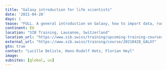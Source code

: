 ```yaml
---
title: "Galaxy introduction for life scientists"
date: '2021-04-28'
days: 1
tease: "FULL. A general introduction on Galaxy, how to import data, run tools, and share analyses. Participants will run a whole NGS analysis using an ATAC-seq dataset as an example."
continent: EU
location: "SIB Training, Lausanne, Switzerland"
location_url: "https://www.sib.swiss/training/upcoming-training-courses"
external_url: "https://www.sib.swiss/training/course/20210428_GALXY"
gtn: true
contact: "Lucille Delisle, Hans-Rudolf Hotz, Florian Heyl"
image: 
subsites: [global, us]
---
```

